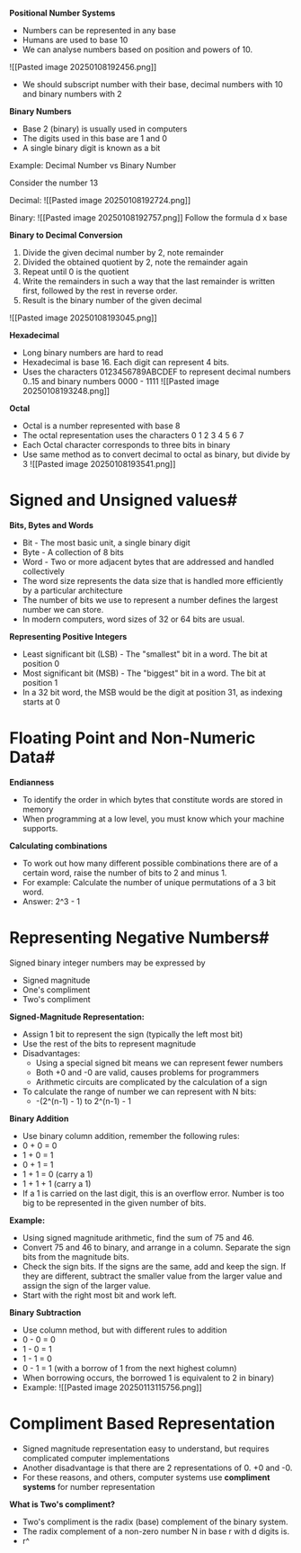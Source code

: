 **Positional Number Systems**
- Numbers can be represented in any base
- Humans are used to base 10
- We can analyse numbers based on position and powers of 10.

![[Pasted image 20250108192456.png]]
- We should subscript number with their base, decimal numbers with 10 and binary numbers with 2

**Binary Numbers**
- Base 2 (binary) is usually used in computers
- The digits used in this base are 1 and 0
- A single binary digit is known as a bit


Example: Decimal Number vs Binary Number

Consider the number 13

Decimal:
![[Pasted image 20250108192724.png]]

Binary:
![[Pasted image 20250108192757.png]]
Follow the formula d x base

**Binary to Decimal Conversion**

1) Divide the given decimal number by 2, note remainder
2) Divided the obtained quotient by 2, note the remainder again
3) Repeat until 0 is the quotient
4) Write the remainders in such a way that the last remainder is written first, followed by the rest in reverse order. 
5) Result is the binary number of the given decimal

![[Pasted image 20250108193045.png]]

**Hexadecimal**
- Long binary numbers are hard to read
- Hexadecimal is base 16. Each digit can represent 4 bits. 
- Uses the characters 0123456789ABCDEF to represent decimal numbers 0..15 and binary numbers 0000 - 1111
![[Pasted image 20250108193248.png]]

**Octal**
- Octal is a number represented with base 8
- The octal representation uses the characters 0 1 2 3 4 5 6 7
- Each Octal character corresponds to three bits in binary
- Use same method as to convert decimal to octal as binary, but divide by 3
![[Pasted image 20250108193541.png]]

# Signed and Unsigned values#

**Bits, Bytes and Words**
- Bit - The most basic unit, a single binary digit
- Byte - A collection of 8 bits
- Word - Two or more adjacent bytes that are addressed and handled collectively
- The word size represents the data size that is handled more efficiently by a particular architecture
- The number of bits we use to represent a number defines the largest number we can store. 
- In modern computers, word sizes of 32 or 64 bits are usual. 

**Representing Positive Integers**
- Least significant bit (LSB) - The "smallest" bit in a word. The bit at position 0
- Most significant bit (MSB) - The "biggest" bit in a word. The bit at position 1
- In a 32 bit word, the MSB would be the digit at position 31, as indexing starts at 0

# Floating Point and Non-Numeric Data#

**Endianness**
- To identify the order in which bytes that constitute words are stored in memory
- When programming at a low level, you must know which your machine supports. 

**Calculating combinations**
- To work out how many different possible combinations there are of a certain word, raise the number of bits to 2 and minus 1. 
- For example: Calculate the number of unique permutations of a 3 bit word.
- Answer: 2^3 - 1


# Representing Negative Numbers#

Signed binary integer numbers may be expressed by
- Signed magnitude
- One's compliment
- Two's compliment

**Signed-Magnitude Representation:**

- Assign 1 bit to represent the sign (typically the left most bit)
- Use the rest of the bits to represent magnitude
- Disadvantages:
	- Using a special signed bit means we can represent fewer numbers
	- Both +0 and -0 are valid, causes problems for programmers
	- Arithmetic circuits are complicated by the calculation of a sign
- To calculate the range of number we can represent with N bits:
	- -(2^(n-1) - 1) to 2^(n-1) - 1


**Binary Addition**
- Use binary column addition, remember the following rules:
- 0 + 0 = 0
- 1 + 0 = 1
- 0 + 1 = 1
- 1 + 1 = 0 (carry a 1)
- 1 + 1 + 1 (carry a 1)
- If a 1 is carried on the last digit, this is an overflow error. Number is too big to be represented in the given number of bits. 

**Example:**
- Using signed magnitude arithmetic, find the sum of 75 and 46.
- Convert 75 and 46 to binary, and arrange in a column. Separate the sign bits from the magnitude bits.
- Check the sign bits. If the signs are the same, add and keep the sign. If they are different, subtract the smaller value from the larger value and assign the sign of the larger value. 
- Start with the right most bit and work left. 

**Binary Subtraction**
- Use column method, but with different rules to addition
- 0 - 0 = 0
- 1 - 0 = 1
- 1 - 1 = 0
- 0 - 1 = 1 (with a borrow of 1 from the next highest column)
- When borrowing occurs, the borrowed 1 is equivalent to 2 in binary)
- Example:
 ![[Pasted image 20250113115756.png]]

# Compliment Based Representation

- Signed magnitude representation easy to understand, but requires complicated computer implementations
- Another disadvantage is that there are 2 representations of 0. +0 and -0. 
- For these reasons, and others, computer systems use **compliment systems** for number representation

**What is Two's compliment?**
- Two's compliment is the radix (base) complement of the binary system. 
- The radix complement of a non-zero number N in base r with d digits is. 
- r^ 